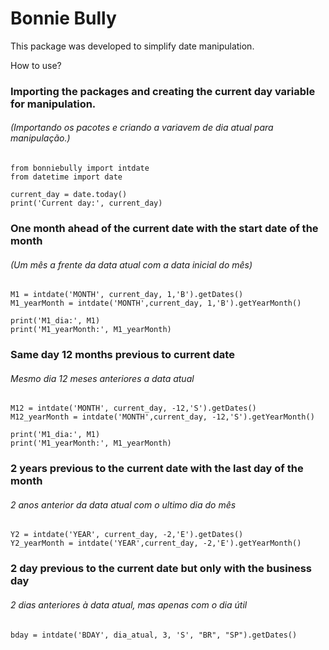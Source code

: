 # Bonnie Bully

This package was developed to simplify date manipulation.

How to use?

### Importing the packages and creating the current day variable for manipulation.
###### (Importando os pacotes e criando a variavem de dia atual para manipulação.)

```
from bonniebully import intdate
from datetime import date 

current_day = date.today()
print('Current day:', current_day)

```

### One month ahead of the current date with the start date of the month
###### (Um mês a frente da data atual com a data inicial do mês)

```
M1 = intdate('MONTH', current_day, 1,'B').getDates()
M1_yearMonth = intdate('MONTH',current_day, 1,'B').getYearMonth()

print('M1_dia:', M1)
print('M1_yearMonth:', M1_yearMonth)
```

### Same day 12 months previous to current date
###### Mesmo dia 12 meses anteriores a data atual

```
M12 = intdate('MONTH', current_day, -12,'S').getDates()
M12_yearMonth = intdate('MONTH',current_day, -12,'S').getYearMonth()

print('M1_dia:', M1)
print('M1_yearMonth:', M1_yearMonth)
```

### 2 years previous to the current date with the last day of the month
###### 2 anos anterior da data atual com o ultimo dia do mês

```
Y2 = intdate('YEAR', current_day, -2,'E').getDates()
Y2_yearMonth = intdate('YEAR',current_day, -2,'E').getYearMonth()

```
### 2 day previous to the current date but only with the business day
###### 2 dias anteriores à data atual, mas apenas com o dia útil

```
bday = intdate('BDAY', dia_atual, 3, 'S', "BR", "SP").getDates()

```